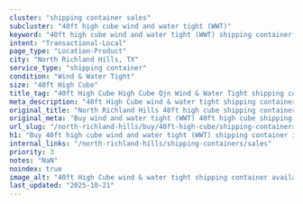```yaml
---
cluster: "shipping container sales"
subcluster: "40ft high cube wind and water tight (WWT)"
keyword: "40ft high cube wind and water tight (WWT) shipping container for sale North Richland Hills, TX"
intent: "Transactional-Local"
page_type: "Location-Product"
city: "North Richland Hills, TX"
service_type: "shipping container"
condition: "Wind & Water Tight"
size: "40ft High Cube"
title_tag: "40ft High Cube High Cube Qjn Wind & Water Tight shipping container Sales in North Richland Hills | LC Container"
meta_description: "40ft High Cube wind & water tight shipping container sales in North Richland Hills. High cube containers with extra height. Fast delivery, competitive pricing. Serving shipping containers area. Quote ID: T1I. Call (214) 524-4168 for your free quote today."
original_title: "North Richland Hills 40ft high cube shipping container for sale | LC"
original_meta: "Buy wind and water tight (WWT) 40ft high cube shipping container sale with local delivery in North Richland Hills, TX. LC Container — local Since 2003. Request a fast quote today."
url_slug: "/north-richland-hills/buy/40ft-high-cube/shipping-containers/wind-and-water-tight-wwt"
h1: "Buy 40ft high cube wind and water tight (WWT) shipping container in North Richland Hills"
internal_links: "/north-richland-hills/shipping-containers/sales"
priority: 3
notes: "NaN"
noindex: true
image_alt: "40ft High Cube wind & water tight shipping container available for delivery in North Richland Hills"
last_updated: "2025-10-21"
---
```


<!-- TODO: Add unique city/inventory copy, images, and internal links here. -->

